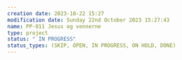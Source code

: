 ```yaml
---
creation date: 2023-10-22 15:27
modification date: Sunday 22nd October 2023 15:27:43
name: PP-011 Jesus og vennerne
type: project
status: " IN PROGRESS"
status_types: (SKIP, OPEN, IN PROGRESS, ON HOLD, DONE)
---
```



